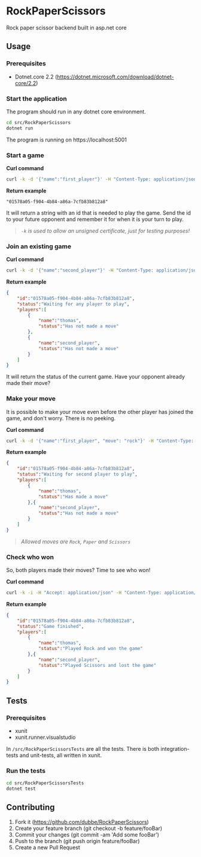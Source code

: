 # RockPaperScissors
Rock paper scissor backend built in asp.net core

## Usage

### Prerequisites
* Dotnet.core 2.2 (https://dotnet.microsoft.com/download/dotnet-core/2.2)


### Start the application
The program should run in any dotnet core environment.

```bash
cd src/RockPaperScissors
dotnet run
```

The program is running on https://localhost:5001

### Start a game
**Curl command**
```bash
curl -k -d '{"name":"first_player"}' -H "Content-Type: application/json" -X POST https://localhost:5001/api/games
```

**Return example**
```
"01578a05-f904-4b84-a86a-7cfb83b812a8"
```

It will return a string with an id that is needed to play the game. Send the id to your future opponent and remember it for when it is your turn to play.

> *```-k``` is used to allow an unsigned certificate, just for testing purposes!*

### Join an existing game
**Curl command**
```bash
curl -k -d '{"name":"second_player"}' -H "Content-Type: application/json" -X POST https://localhost:5001/api/games/{id}/join
```

**Return example**
```json
{
    "id":"01578a05-f904-4b84-a86a-7cfb83b812a8",
    "status":"Waiting for any player to play",
    "players":[
        {
            "name":"thomas",
            "status":"Has not made a move"
        },
        {
            "name":"second_player",
            "status":"Has not made a move"
        }
    ]
}
```

It will return the status of the current game. Have your opponent already made their move?

### Make your move
It is possible to make your move even before the other player has joined the game, and don't worry. There is no peeking.

**Curl command**
```bash
curl -k -d '{"name":"first_player", "move": "rock"}' -H "Content-Type: application/json" -X POST https://localhost:5001/api/games/{id}/move
```

**Return example**
```json
{
    "id":"01578a05-f904-4b84-a86a-7cfb83b812a8",
    "status":"Waiting for second player to play",
    "players":[
        {
            "name":"thomas",
            "status":"Has made a move"
        },{
            "name":"second_player",
            "status":"Has not made a move"
        }
    ]
}
```

> *Allowed moves are ```Rock```, ```Paper``` and ```Scissors```*

### Check who won
So, both players made their moves? Time to see who won!

**Curl command**
```bash
curl -k -i -H "Accept: application/json" -H "Content-Type: application/json" -X GET  https://localhost:5001/api/games/{id}
```
**Return example**
```json
{
    "id":"01578a05-f904-4b84-a86a-7cfb83b812a8",
    "status":"Game finished",
    "players":[
        {
            "name":"thomas",
            "status":"Played Rock and won the game"
        },{
            "name":"second_player",
            "status":"Played Scissors and lost the game"
        }
    ]
}
```

## Tests

### Prerequisites
* xunit
* xunit.runner.visualstudio

In ```/src/RockPaperScissorsTests``` are all the tests. There is both integration-tests and unit-tests, all written in xunit.

### Run the tests
```bash
cd src/RockPaperScissorsTests
dotnet test
```

## Contributing
1. Fork it (https://github.com/dubbe/RockPaperScissors)
2. Create your feature branch (git checkout -b feature/fooBar)
3. Commit your changes (git commit -am 'Add some fooBar')
4. Push to the branch (git push origin feature/fooBar)
5. Create a new Pull Request